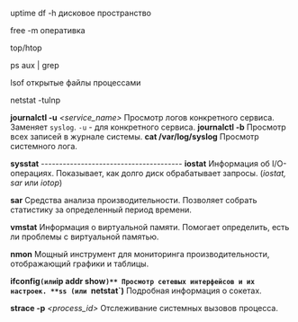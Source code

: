 uptime
df -h   дисковое пространство

free -m оперативка

top/htop

ps aux | grep 

lsof открытые файлы процессами

netstat -tulnp



**journalctl -u** _<service_name>_ Просмотр логов конкретного сервиса. Заменяет `syslog`. `-u` - для конкретного сервиса.
**journalctl -b** Просмотр всех записей в журнале системы.
**cat /var/log/syslog** Просмотр системного лога.

**sysstat** ---------------------------------------
**iostat** Информация об I/O-операциях. Показывает, как долго диск обрабатывает запросы. (_iostat, sar_ или _iotop_)

**sar** Средства анализа производительности. Позволяет собрать статистику за определенный период времени.

**vmstat** Информация о виртуальной памяти. Помогает определить, есть ли проблемы с виртуальной памятью.

**nmon** Мощный инструмент для мониторинга производительности, отображающий графики и таблицы.

**ifconfig` (или `ip addr show`)** Просмотр сетевых интерфейсов и их настроек.
**ss (или `netstat`)** Подробная информация о сокетах.


**strace -p** _<process_id>_ Отслеживание системных вызовов процесса.